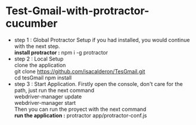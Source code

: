 # Test-Gmail-with-protractor-cucumber
- step 1  : Global Protractor Setup if you had installed, you would continue with the next step.<br />
<b>install protractor :</b> npm i -g protractor<br />
- step 2  : Local Setup <br />
clone the application <br />
git clone https://github.com/isacalderon/TesGmail.git<br />
cd tesGmail
npm install
- step 3  : Start Application. Firstly open the console, don't care for the path, just run the next command <br />
</b>webdriver-manager update<br />
</b>webdriver-manager start<br />
Then you can run the proyect with the next command<br />
<b>run the application :</b> protractor app/protractor-conf.js<br />



